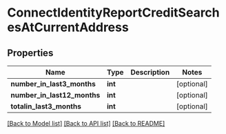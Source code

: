 # ConnectIdentityReportCreditSearchesAtCurrentAddress

## Properties
Name | Type | Description | Notes
------------ | ------------- | ------------- | -------------
**number_in_last3_months** | **int** |  | [optional] 
**number_in_last12_months** | **int** |  | [optional] 
**totalin_last3_months** | **int** |  | [optional] 

[[Back to Model list]](../../README.md#documentation-for-models) [[Back to API list]](../../README.md#documentation-for-api-endpoints) [[Back to README]](../../README.md)

